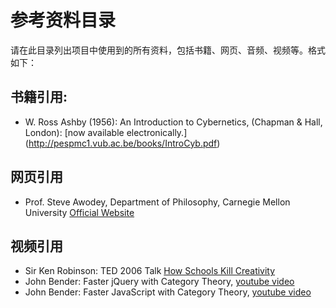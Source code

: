 参考资料目录
============

请在此目录列出项目中使用到的所有资料，包括书籍、网页、音频、视频等。格式如下：

书籍引用:
---------------
* W. Ross Ashby (1956): An Introduction to Cybernetics, (Chapman & Hall, London): [now available electronically.] (http://pespmc1.vub.ac.be/books/IntroCyb.pdf)

网页引用
--------------
*  Prof. Steve Awodey, Department of Philosophy, Carnegie Mellon University [Official Website](http://www.andrew.cmu.edu/user/awodey/)

视频引用
----------------
* Sir Ken Robinson: TED 2006 Talk [How Schools Kill Creativity](http://www.ted.com/talks/ken_robinson_says_schools_kill_creativity.html)
* John Bender: Faster jQuery with Category Theory, [youtube video](http://www.youtube.com/watch?v=u-_lZ2G82Rk)
* John Bender: Faster JavaScript with Category Theory, [youtube video](http://www.youtube.com/watch?v=PtD-WKSC6ak)